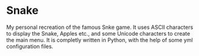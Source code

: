 # Snake
My personal recreation of the famous Snke game. It uses ASCII characters to display the Snake, Apples etc., and some Unicode characters to create the main menu.
It is completly written in Python, with the help of some yml configuration files.